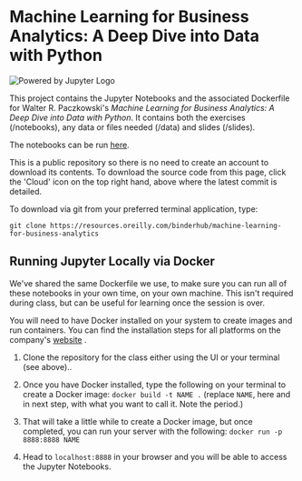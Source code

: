 # Machine Learning for Business Analytics: A Deep Dive into Data with Python

![Powered by Jupyter Logo](https://cdn.oreillystatic.com/images/icons/powered_by_jupyter.png)

This project contains the Jupyter Notebooks and the associated Dockerfile for Walter R. Paczkowski's  _Machine Learning for Business Analytics: A Deep Dive into Data with Python_. It contains both the exercises (/notebooks), any data or files needed (/data) and slides (/slides).

The notebooks can be run [here](https://learning.oreilly.com/jupyter-notebooks/~/9781492063025).

This is a public repository so there is no need to create an account to download its contents. To download the source code from this page, click the 'Cloud' icon on the top right hand, above where the latest commit is detailed.

To download via git from your preferred terminal application, type:

```git clone https://resources.oreilly.com/binderhub/machine-learning-for-business-analytics```

## Running Jupyter Locally via Docker

We've shared the same Dockerfile we use, to make sure you can run all of these notebooks in your own time, on your own machine. This isn't required during class, but can be useful for learning once the session is over.

You will need to have Docker installed on your system to create images and run containers. You can find the installation steps for all platforms on the company's [website](https://docs.docker.com/install/)
.

1) Clone the repository for the class either using the UI or your terminal (see above)..

2) Once you have Docker installed, type the following on your terminal to create a Docker image: `docker build -t NAME .` (replace `NAME`, here and in next step, with what you want to call it. Note the period.)

3) That will take a little while to create a Docker image, but once completed, you can run your server with the following:
`docker run -p 8888:8888 NAME`

4) Head to `localhost:8888` in your browser and you will be able to access the Jupyter Notebooks.
